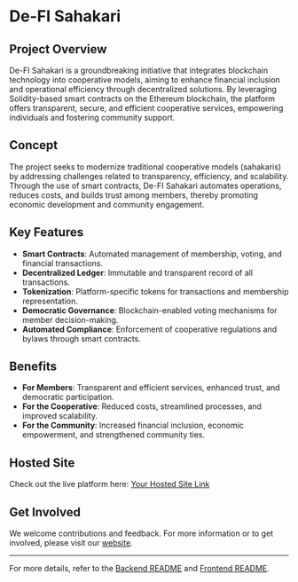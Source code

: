 # De-FI Sahakari

## Project Overview
De-FI Sahakari is a groundbreaking initiative that integrates blockchain technology into cooperative models, aiming to enhance financial inclusion and operational efficiency through decentralized solutions. By leveraging Solidity-based smart contracts on the Ethereum blockchain, the platform offers transparent, secure, and efficient cooperative services, empowering individuals and fostering community support.

## Concept
The project seeks to modernize traditional cooperative models (sahakaris) by addressing challenges related to transparency, efficiency, and scalability. Through the use of smart contracts, De-FI Sahakari automates operations, reduces costs, and builds trust among members, thereby promoting economic development and community engagement.

## Key Features
- **Smart Contracts**: Automated management of membership, voting, and financial transactions.
- **Decentralized Ledger**: Immutable and transparent record of all transactions.
- **Tokenization**: Platform-specific tokens for transactions and membership representation.
- **Democratic Governance**: Blockchain-enabled voting mechanisms for member decision-making.
- **Automated Compliance**: Enforcement of cooperative regulations and bylaws through smart contracts.

## Benefits
- **For Members**: Transparent and efficient services, enhanced trust, and democratic participation.
- **For the Cooperative**: Reduced costs, streamlined processes, and improved scalability.
- **For the Community**: Increased financial inclusion, economic empowerment, and strengthened community ties.

## Hosted Site
Check out the live platform here: [Your Hosted Site Link](#)

## Get Involved
We welcome contributions and feedback. For more information or to get involved, please visit our [website](#).

---

For more details, refer to the [Backend README](backend/sahakari/README.md) and [Frontend README](frontend/defi-ui/README.md).
